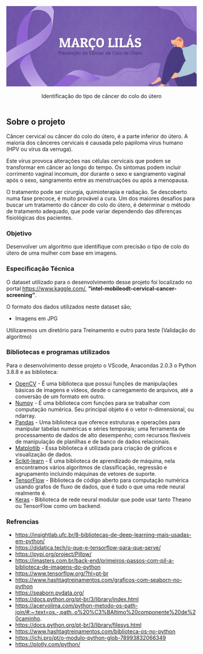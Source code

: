 <p align="center">
  <a>
    <img src="imagem/2.png" alt="Logo">
  </a>
  <p align="center">
    Identificação do tipo de câncer do colo do útero
    <br />
    <br />
    </p>
</p>

## Sobre o projeto

Câncer cervical ou câncer do colo do útero, é a parte inferior do útero. A maioria dos cânceres cervicais é causada pelo papiloma vírus humano (HPV ou vírus da verruga).

Este vírus provoca alterações nas células cervicais que podem se transformar em câncer ao longo do tempo. Os sintomas podem incluir corrimento vaginal incomum, dor durante o sexo e sangramento vaginal após o sexo, sangramento entre as menstruações ou após a menopausa.

O tratamento pode ser cirurgia, quimioterapia e radiação. Se descoberto numa fase precoce, é muito provável a cura. Um dos maiores desafios para buscar um  tratamento do câncer do colo do útero, é determinar o método de tratamento adequado, que pode variar dependendo das diferenças fisiológicas dos pacientes.

### Objetivo

Desenvolver um algoritmo que identifique com precisão o tipo de colo do útero de uma mulher com base em imagens.

### Especificação Técnica

O dataset utilizado para o desenvolvimento desse projeto foi localizado no portal https://www.kaggle.com/,  **"intel-mobileodt-cervical-cancer-screening”**.

O formato dos dados utilizados neste dataset são;

- Imagens em JPG

Utilizaremos um diretório para Treinamento e outro para teste (Validação do algoritmo)


### Bibliotecas e programas utilizados

Para o desenvolvimento desse projeto o VScode, Anacondas 2.0.3 o Python 3.8.8 e as biblioteca:

-   [OpenCV](https://docs.opencv.org/3.4.0/index.html) -  É uma biblioteca que possui funções de manipulações básicas de imagens e vídeos, desde o carregamento de arquivos, até a conversão de um formato em outro.
-   [Numpy](https://numpy.org/) - É uma biblioteca com funções para se trabalhar com computação numérica. Seu principal objeto é o vetor n-dimensional, ou ndarray.
-   [Pandas](https://pandas.pydata.org/) - Uma biblioteca que oferece estruturas e operações para manipular tabelas numéricas e séries temporais; uma ferramenta de processamento de dados de alto desempenho; com recursos flexíveis de manipulação de planilhas e de banco de dados relacionais.
-   [Matplotlib](https://matplotlib.org/) - Essa biblioteca é utilizada para criação de gráficos e visualização de dados.
-   [Scikit-learn](https://scikit-learn.org/stable/) - É uma biblioteca de aprendizado de máquina, nela encontramos vários algoritmos de classificação, regressão e agrupamento incluindo máquinas de vetores de suporte.
-   [TensorFlow](https://www.tensorflow.org/resources/libraries-extensions?hl=pt-br) - Biblioteca de código aberto para computação numérica usando grafos de fluxo de dados, que é tudo o que uma rede neural realmente é.
-   [Keras](https://keras.io/) - Biblioteca de rede neural modular que pode usar tanto Theano ou TensorFlow como um backend.

### Refrencias
- https://insightlab.ufc.br/8-bibliotecas-de-deep-learning-mais-usadas-em-python/
- https://didatica.tech/o-que-e-tensorflow-para-que-serve/
- https://pypi.org/project/Pillow/
- https://imasters.com.br/back-end/primeiros-passos-com-pil-a-biblioteca-de-imagens-do-python
- https://www.tensorflow.org/?hl=pt-br
- https://www.hashtagtreinamentos.com/graficos-com-seaborn-no-python
- https://seaborn.pydata.org/
- https://docs.python.org/pt-br/3/library/index.html
- https://acervolima.com/python-metodo-os-path-join/#:~:text=os.-,path.,o%20%C3%BAltimo%20componente%20de%20caminho.
- https://docs.python.org/pt-br/3/library/filesys.html
- https://www.hashtagtreinamentos.com/biblioteca-os-no-python
- https://ichi.pro/pt/o-modulo-python-glob-78993832066349
- https://plotly.com/python/
